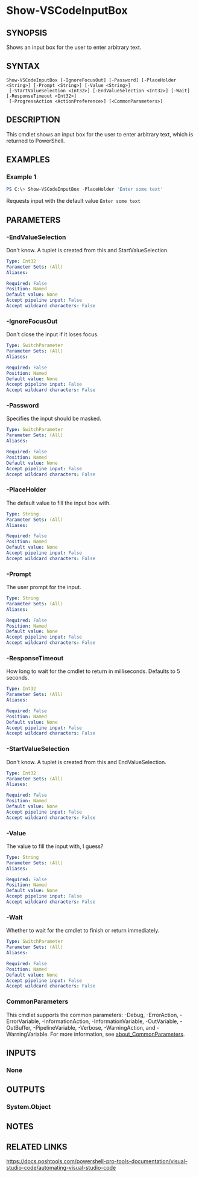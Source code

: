 ﻿---
external help file: PowerShellProTools.VSCode.dll-Help.xml
Module Name: PowerShellProTools.VSCode
online version:
schema: 2.0.0
---

# Show-VSCodeInputBox

## SYNOPSIS
Shows an input box for the user to enter arbitrary text.

## SYNTAX

```
Show-VSCodeInputBox [-IgnoreFocusOut] [-Password] [-PlaceHolder <String>] [-Prompt <String>] [-Value <String>]
 [-StartValueSelection <Int32>] [-EndValueSelection <Int32>] [-Wait] [-ResponseTimeout <Int32>]
 [-ProgressAction <ActionPreference>] [<CommonParameters>]
```

## DESCRIPTION
This cmdlet shows an input box for the user to enter arbitrary text, which is returned to PowerShell.

## EXAMPLES

### Example 1
```powershell
PS C:\> Show-VSCodeInputBox -PlaceHolder 'Enter some text'
```

Requests input with the default value `Enter some text`

## PARAMETERS

### -EndValueSelection
Don't know. A tuplet is created from this and StartValueSelection.

```yaml
Type: Int32
Parameter Sets: (All)
Aliases:

Required: False
Position: Named
Default value: None
Accept pipeline input: False
Accept wildcard characters: False
```

### -IgnoreFocusOut
Don't close the input if it loses focus.

```yaml
Type: SwitchParameter
Parameter Sets: (All)
Aliases:

Required: False
Position: Named
Default value: None
Accept pipeline input: False
Accept wildcard characters: False
```

### -Password
Specifies the input should be masked.

```yaml
Type: SwitchParameter
Parameter Sets: (All)
Aliases:

Required: False
Position: Named
Default value: None
Accept pipeline input: False
Accept wildcard characters: False
```

### -PlaceHolder
The default value to fill the input box with.

```yaml
Type: String
Parameter Sets: (All)
Aliases:

Required: False
Position: Named
Default value: None
Accept pipeline input: False
Accept wildcard characters: False
```

### -Prompt
The user prompt for the input.

```yaml
Type: String
Parameter Sets: (All)
Aliases:

Required: False
Position: Named
Default value: None
Accept pipeline input: False
Accept wildcard characters: False
```

### -ResponseTimeout
How long to wait for the cmdlet to return in milliseconds. Defaults to 5 seconds.

```yaml
Type: Int32
Parameter Sets: (All)
Aliases:

Required: False
Position: Named
Default value: None
Accept pipeline input: False
Accept wildcard characters: False
```

### -StartValueSelection
Don't know. A tuplet is created from this and EndValueSelection.

```yaml
Type: Int32
Parameter Sets: (All)
Aliases:

Required: False
Position: Named
Default value: None
Accept pipeline input: False
Accept wildcard characters: False
```

### -Value
The value to fill the input with, I guess?

```yaml
Type: String
Parameter Sets: (All)
Aliases:

Required: False
Position: Named
Default value: None
Accept pipeline input: False
Accept wildcard characters: False
```

### -Wait
Whether to wait for the cmdlet to finish or return immediately.

```yaml
Type: SwitchParameter
Parameter Sets: (All)
Aliases:

Required: False
Position: Named
Default value: None
Accept pipeline input: False
Accept wildcard characters: False
```

### CommonParameters
This cmdlet supports the common parameters: -Debug, -ErrorAction, -ErrorVariable, -InformationAction, -InformationVariable, -OutVariable, -OutBuffer, -PipelineVariable, -Verbose, -WarningAction, and -WarningVariable. For more information, see [about_CommonParameters](http://go.microsoft.com/fwlink/?LinkID=113216).

## INPUTS

### None

## OUTPUTS

### System.Object
## NOTES

## RELATED LINKS
https://docs.poshtools.com/powershell-pro-tools-documentation/visual-studio-code/automating-visual-studio-code